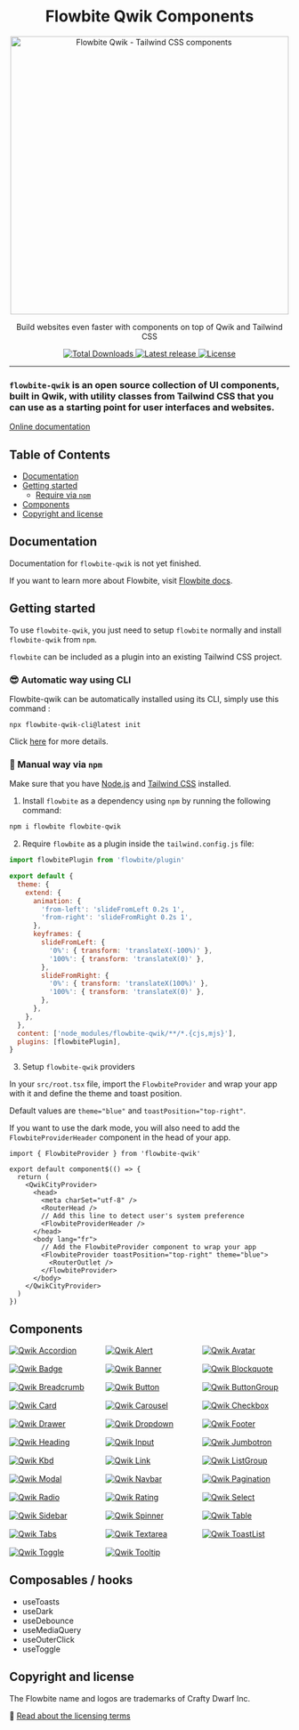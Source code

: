 <div style="text-align: center">
  <h1>Flowbite Qwik Components</h1>

  <div>
    <a href="https://flowbite-qwik.com">
      <img alt="Flowbite Qwik - Tailwind CSS components" width="500"  src="https://res.cloudinary.com/dkht4mwqi/image/upload/f_auto,q_auto/v1718462567/flowbite-qwik/gjiop0re7dy2gkikpf6c.jpg" />
      </a>
  </div>
  <p>
    Build websites even faster with components on top of Qwik and Tailwind CSS
  </p>
  <p>
    <a href="https://www.npmjs.com/package/flowbite-qwik">
      <img src="https://img.shields.io/npm/dt/flowbite-qwik.svg" alt="Total Downloads" />
    </a>
    <a href="https://badge.fury.io/js/flowbite-qwik">
      <img alt="Latest release" src="https://badge.fury.io/js/flowbite-qwik.svg" />
    </a>
    <a href="https://flowbite.com/getting-started/license/">
      <img src="https://img.shields.io/badge/license-MIT-blue" alt="License" />
    </a>
  </p>
</div>

---

### `flowbite-qwik` is an open source collection of UI components, built in Qwik, with utility classes from Tailwind CSS that you can use as a starting point for user interfaces and websites.

[Online documentation](https://flowbite-qwik.com)

## Table of Contents

- [Documentation](#documentation)
- [Getting started](#getting-started)
  - [Require via `npm`](#require-via--npm-)
- [Components](#components)
- [Copyright and license](#copyright-and-license)

## Documentation

Documentation for `flowbite-qwik` is not yet finished.

[//]: # 'If you want to browse the components, visit [flowbite.com](https://flowbite.com/).'

If you want to learn more about Flowbite, visit [Flowbite docs](https://flowbite.com/docs/getting-started/introduction/).

## Getting started

To use `flowbite-qwik`, you just need to setup `flowbite` normally and install `flowbite-qwik` from `npm`.

`flowbite` can be included as a plugin into an existing Tailwind CSS project.

### 😎 Automatic way using CLI

Flowbite-qwik can be automatically installed using its CLI, simply use this command :

```
npx flowbite-qwik-cli@latest init
```

Click [here](https://github.com/qwikerx/flowbite-qwik/blob/main/packages/cli/README.md) for more details.

### 🐓 Manual way via `npm`

Make sure that you have <a href="https://nodejs.org/en/" rel="nofollow" >Node.js</a> and <a href="https://tailwindcss.com/" rel="nofollow" >Tailwind CSS</a> installed.

1. Install `flowbite` as a dependency using `npm` by running the following command:

```bash
npm i flowbite flowbite-qwik
```

2. Require `flowbite` as a plugin inside the `tailwind.config.js` file:

```javascript
import flowbitePlugin from 'flowbite/plugin'

export default {
  theme: {
    extend: {
      animation: {
        'from-left': 'slideFromLeft 0.2s 1',
        'from-right': 'slideFromRight 0.2s 1',
      },
      keyframes: {
        slideFromLeft: {
          '0%': { transform: 'translateX(-100%)' },
          '100%': { transform: 'translateX(0)' },
        },
        slideFromRight: {
          '0%': { transform: 'translateX(100%)' },
          '100%': { transform: 'translateX(0)' },
        },
      },
    },
  },
  content: ['node_modules/flowbite-qwik/**/*.{cjs,mjs}'],
  plugins: [flowbitePlugin],
}
```

3. Setup `flowbite-qwik` providers

In your `src/root.tsx` file, import the `FlowbiteProvider` and wrap your app with it and define the theme and toast position.

Default values are `theme="blue"` and `toastPosition="top-right"`.

If you want to use the dark mode, you will also need to add the `FlowbiteProviderHeader` component in the head of your app.

```tsx
import { FlowbiteProvider } from 'flowbite-qwik'

export default component$(() => {
  return (
    <QwikCityProvider>
      <head>
        <meta charSet="utf-8" />
        <RouterHead />
        // Add this line to detect user's system preference
        <FlowbiteProviderHeader />
      </head>
      <body lang="fr">
        // Add the FlowbiteProvider component to wrap your app
        <FlowbiteProvider toastPosition="top-right" theme="blue">
          <RouterOutlet />
        </FlowbiteProvider>
      </body>
    </QwikCityProvider>
  )
})
```

## Components

<!-- @qwikerx start -->
<style>
  .div-grid {
    display: grid;
    grid-template-columns: 1fr 1fr;
    gap: 16px;
  }

  @media (min-width: 768px) {
    .div-grid {
      grid-template-columns: 1fr 1fr 1fr;
    }
  }
</style>
<div class="div-grid">
  <a href="https://flowbite-qwik.com/docs/components/accordion">
    <img alt="Qwik Accordion" src="https://flowbite.s3.amazonaws.com/github/accordion.jpg" />
  </a>
  <a href="https://flowbite-qwik.com/docs/components/alert">
    <img alt="Qwik Alert" src="https://flowbite.s3.amazonaws.com/github/alerts.jpg" />
  </a>
  <a href="https://flowbite-qwik.com/docs/components/avatar">
    <img alt="Qwik Avatar" src="https://flowbite.s3.amazonaws.com/github/avatar.jpg" />
  </a>
  <a href="https://flowbite-qwik.com/docs/components/badge">
    <img alt="Qwik Badge" src="https://flowbite.s3.amazonaws.com/github/badge.jpg" />
  </a>
  <a href="https://flowbite-qwik.com/docs/components/banner">
    <img alt="Qwik Banner" src="https://flowbite.s3.amazonaws.com/github/banner.jpg" />
  </a>
  <a href="https://flowbite-qwik.com/docs/typography/blockquote">
    <img alt="Qwik Blockquote" src="https://flowbite.s3.amazonaws.com/github/blockquote.jpg" />
  </a>
  <a href="https://flowbite-qwik.com/docs/components/breadcrumb">
    <img alt="Qwik Breadcrumb" src="https://flowbite.s3.amazonaws.com/github/breadcrumbs.jpg" />
  </a>
  <a href="https://flowbite-qwik.com/docs/components/button">
    <img alt="Qwik Button" src="https://flowbite.s3.amazonaws.com/github/buttons.jpg" />
  </a>
  <a href="https://flowbite-qwik.com/docs/components/button-group">
    <img alt="Qwik ButtonGroup" src="https://flowbite.s3.amazonaws.com/github/button-group.jpg" />
  </a>
  <a href="https://flowbite-qwik.com/docs/components/card">
    <img alt="Qwik Card" src="https://flowbite.s3.amazonaws.com/github/cards.jpg" />
  </a>
  <a href="https://flowbite-qwik.com/docs/components/carousel">
    <img alt="Qwik Carousel" src="https://flowbite.s3.amazonaws.com/github/carousel.jpg" />
  </a>
  <a href="https://flowbite-qwik.com/docs/forms/checkbox">
    <img alt="Qwik Checkbox" src="https://flowbite.s3.amazonaws.com/github/checkbox.jpg" />
  </a>
  <a href="https://flowbite-qwik.com/docs/components/drawer">
    <img alt="Qwik Drawer" src="https://flowbite.s3.amazonaws.com/github/drawer.jpg" />
  </a>
  <a href="https://flowbite-qwik.com/docs/components/dropdown">
    <img alt="Qwik Dropdown" src="https://flowbite.s3.amazonaws.com/github/dropdown.jpg" />
  </a>
  <a href="https://flowbite-qwik.com/docs/components/footer">
    <img alt="Qwik Footer" src="https://flowbite.s3.amazonaws.com/github/footer.jpg" />
  </a>
  <a href="https://flowbite-qwik.com/docs/typography/heading">
    <img alt="Qwik Heading" src="https://flowbite.s3.amazonaws.com/github/heading.jpg" />
  </a>
  <a href="https://flowbite-qwik.com/docs/forms/input">
    <img alt="Qwik Input" src="https://flowbite.s3.amazonaws.com/github/input-field.jpg" />
  </a>
  <a href="https://flowbite-qwik.com/docs/components/jumbotron">
    <img alt="Qwik Jumbotron" src="https://flowbite.s3.amazonaws.com/github/jumbotron.jpg" />
  </a>
  <a href="https://flowbite-qwik.com/docs/components/kbd">
    <img alt="Qwik Kbd" src="https://flowbite.s3.amazonaws.com/github/kbd.jpg" />
  </a>
  <a href="https://flowbite-qwik.com/docs/typography/link">
    <img alt="Qwik Link" src="https://flowbite.s3.amazonaws.com/github/link.jpg" />
  </a>
  <a href="https://flowbite-qwik.com/docs/components/list-group">
    <img alt="Qwik ListGroup" src="https://flowbite.s3.amazonaws.com/github/list-group.jpg" />
  </a>
  <a href="https://flowbite-qwik.com/docs/components/modal">
    <img alt="Qwik Modal" src="https://flowbite.s3.amazonaws.com/github/modal.jpg" />
  </a>
  <a href="https://flowbite-qwik.com/docs/components/navbar">
    <img alt="Qwik Navbar" src="https://flowbite.s3.amazonaws.com/github/navbar.jpg" />
  </a>
  <a href="https://flowbite-qwik.com/docs/components/pagination">
    <img alt="Qwik Pagination" src="https://flowbite.s3.amazonaws.com/github/pagination.jpg" />
  </a>
  <a href="https://flowbite-qwik.com/docs/forms/radio">
    <img alt="Qwik Radio" src="https://flowbite.s3.amazonaws.com/github/radio.jpg" />
  </a>
  <a href="https://flowbite-qwik.com/docs/components/rating">
    <img alt="Qwik Rating" src="https://flowbite.s3.amazonaws.com/github/rating.jpg" />
  </a>
  <a href="https://flowbite-qwik.com/docs/forms/select">
    <img alt="Qwik Select" src="https://flowbite.s3.amazonaws.com/github/select.jpg" />
  </a>
  <a href="https://flowbite-qwik.com/docs/components/sidebar">
    <img alt="Qwik Sidebar" src="https://flowbite.s3.amazonaws.com/github/sidebar.jpg" />
  </a>
  <a href="https://flowbite-qwik.com/docs/components/spinner">
    <img alt="Qwik Spinner" src="https://flowbite.s3.amazonaws.com/github/spinner.jpg" />
  </a>
  <a href="https://flowbite-qwik.com/docs/components/table">
    <img alt="Qwik Table" src="https://flowbite.s3.amazonaws.com/github/tables.jpg" />
  </a>
  <a href="https://flowbite-qwik.com/docs/components/tabs">
    <img alt="Qwik Tabs" src="https://flowbite.s3.amazonaws.com/github/tabs.jpg" />
  </a>
  <a href="https://flowbite-qwik.com/docs/forms/textarea">
    <img alt="Qwik Textarea" src="https://flowbite.s3.amazonaws.com/github/textarea.jpg" />
  </a>
  <a href="https://flowbite-qwik.com/docs/components/toast">
    <img alt="Qwik ToastList" src="https://flowbite.s3.amazonaws.com/github/toast.jpg" />
  </a>
  <a href="https://flowbite-qwik.com/docs/forms/toggle">
    <img alt="Qwik Toggle" src="https://flowbite.s3.amazonaws.com/github/toggle.jpg" />
  </a>
  <a href="https://flowbite-qwik.com/docs/components/tooltip">
    <img alt="Qwik Tooltip" src="https://flowbite.s3.amazonaws.com/github/tooltips.jpg" />
  </a>
</div>

<!-- @qwikerx end -->

## Composables / hooks

- useToasts
- useDark
- useDebounce
- useMediaQuery
- useOuterClick
- useToggle

[//]: # '## Community'
[//]: #
[//]: # 'If you need help or just want to discuss about the library join the community on Github:'
[//]: #
[//]: # '⌨️ [Discuss about Flowbite on GitHub](https://github.com/themesberg/flowbite/discussions)'
[//]: #
[//]: # 'For casual chatting with others using the library:'
[//]: #
[//]: # '💬 [Join the Flowbite Discord Server](https://discord.gg/4eeurUVvTy)'
[//]: #
[//]: # '## Contributing'
[//]: #
[//]: # 'Thank you for your interest in helping! Feel free to get started.'
[//]: #
[//]: # '## Figma'
[//]: #
[//]: # 'If you need the Figma files for the components you can check out our website for more information:'
[//]: #
[//]: # '🎨 [Get access to the Figma design files](https://flowbite.com/figma/)'

## Copyright and license

The Flowbite name and logos are trademarks of Crafty Dwarf Inc.

📝 [Read about the licensing terms](https://flowbite.com/getting-started/license/)
